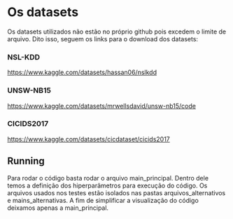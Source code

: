 # Os datasets

Os datasets utilizados não estão no próprio github pois excedem o limite de arquivo. Dito isso, seguem os links para o download dos datasets:

### NSL-KDD

https://www.kaggle.com/datasets/hassan06/nslkdd

### UNSW-NB15

https://www.kaggle.com/datasets/mrwellsdavid/unsw-nb15/code

### CICIDS2017

https://www.kaggle.com/datasets/cicdataset/cicids2017

## Running

Para rodar o código basta rodar o arquivo main_principal. Dentro dele temos a definição dos hiperparâmetros para execução do código. Os arquivos usados nos testes estão isolados nas pastas arquivos_alternativos e mains_alternativas. A fim de simplificar a visualização do código deixamos apenas a main_principal.
